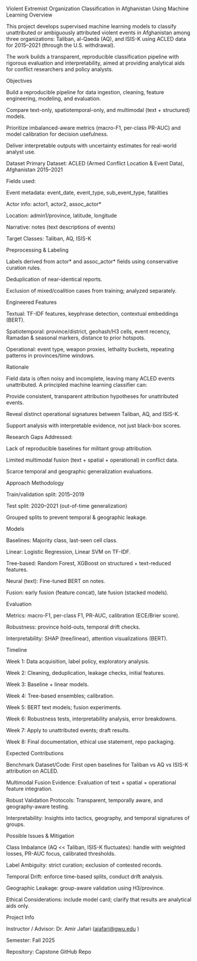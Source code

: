 Violent Extremist Organization Classification in Afghanistan Using Machine Learning
Overview

This project develops supervised machine learning models to classify unattributed or ambiguously attributed violent events in Afghanistan among three organizations: Taliban, al-Qaeda (AQ), and ISIS-K using ACLED data for 2015–2021 (through the U.S. withdrawal).

The work builds a transparent, reproducible classification pipeline with rigorous evaluation and interpretability, aimed at providing analytical aids for conflict researchers and policy analysts.

Objectives

Build a reproducible pipeline for data ingestion, cleaning, feature engineering, modeling, and evaluation.

Compare text-only, spatiotemporal-only, and multimodal (text + structured) models.

Prioritize imbalanced-aware metrics (macro-F1, per-class PR-AUC) and model calibration for decision usefulness.

Deliver interpretable outputs with uncertainty estimates for real-world analyst use.

Dataset
Primary Dataset: ACLED (Armed Conflict Location & Event Data), Afghanistan 2015–2021

Fields used:

Event metadata: event_date, event_type, sub_event_type, fatalities

Actor info: actor1, actor2, assoc_actor*

Location: admin1/province, latitude, longitude

Narrative: notes (text descriptions of events)

Target Classes: Taliban, AQ, ISIS-K

Preprocessing & Labeling

Labels derived from actor* and assoc_actor* fields using conservative curation rules.

Deduplication of near-identical reports.

Exclusion of mixed/coalition cases from training; analyzed separately.

Engineered Features

Textual: TF-IDF features, keyphrase detection, contextual embeddings (BERT).

Spatiotemporal: province/district, geohash/H3 cells, event recency, Ramadan & seasonal markers, distance to prior hotspots.

Operational: event type, weapon proxies, lethality buckets, repeating patterns in provinces/time windows.

Rationale

Field data is often noisy and incomplete, leaving many ACLED events unattributed. A principled machine learning classifier can:

Provide consistent, transparent attribution hypotheses for unattributed events.

Reveal distinct operational signatures between Taliban, AQ, and ISIS-K.

Support analysis with interpretable evidence, not just black-box scores.

Research Gaps Addressed:

Lack of reproducible baselines for militant group attribution.

Limited multimodal fusion (text + spatial + operational) in conflict data.

Scarce temporal and geographic generalization evaluations.

Approach
Methodology

Train/validation split: 2015–2019

Test split: 2020–2021 (out-of-time generalization)

Grouped splits to prevent temporal & geographic leakage.

Models

Baselines: Majority class, last-seen cell class.

Linear: Logistic Regression, Linear SVM on TF-IDF.

Tree-based: Random Forest, XGBoost on structured + text-reduced features.

Neural (text): Fine-tuned BERT on notes.

Fusion: early fusion (feature concat), late fusion (stacked models).

Evaluation

Metrics: macro-F1, per-class F1, PR-AUC, calibration (ECE/Brier score).

Robustness: province hold-outs, temporal drift checks.

Interpretability: SHAP (tree/linear), attention visualizations (BERT).

Timeline

Week 1: Data acquisition, label policy, exploratory analysis.

Week 2: Cleaning, deduplication, leakage checks, initial features.

Week 3: Baseline + linear models.

Week 4: Tree-based ensembles; calibration.

Week 5: BERT text models; fusion experiments.

Week 6: Robustness tests, interpretability analysis, error breakdowns.

Week 7: Apply to unattributed events; draft results.

Week 8: Final documentation, ethical use statement, repo packaging.

Expected Contributions

Benchmark Dataset/Code: First open baselines for Taliban vs AQ vs ISIS-K attribution on ACLED.

Multimodal Fusion Evidence: Evaluation of text + spatial + operational feature integration.

Robust Validation Protocols: Transparent, temporally aware, and geography-aware testing.

Interpretability: Insights into tactics, geography, and temporal signatures of groups.

Possible Issues & Mitigation

Class Imbalance (AQ << Taliban, ISIS-K fluctuates): handle with weighted losses, PR-AUC focus, calibrated thresholds.

Label Ambiguity: strict curation; exclusion of contested records.

Temporal Drift: enforce time-based splits, conduct drift analysis.

Geographic Leakage: group-aware validation using H3/province.

Ethical Considerations: include model card; clarify that results are analytical aids only.

Project Info

Instructor / Advisor: Dr. Amir Jafari (ajafari@gwu.edu
)

Semester: Fall 2025

Repository: Capstone GitHub Repo

